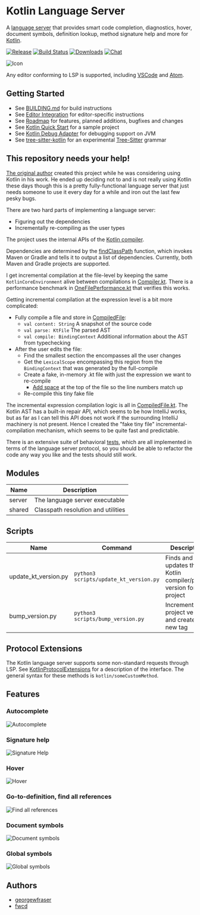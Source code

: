 # Kotlin Language Server
A [language server](https://microsoft.github.io/language-server-protocol/) that provides smart code completion, diagnostics, hover, document symbols, definition lookup, method signature help and more for [Kotlin](https://kotlinlang.org).

[![Release](https://img.shields.io/github/release/fwcd/kotlin-language-server)](https://github.com/fwcd/kotlin-language-server/releases)
[![Build Status](https://travis-ci.org/fwcd/kotlin-language-server.svg?branch=master)](https://travis-ci.org/fwcd/kotlin-language-server)
[![Downloads](https://img.shields.io/github/downloads/fwcd/kotlin-language-server/total)](https://github.com/fwcd/kotlin-language-server/releases)
[![Chat](https://img.shields.io/badge/chat-on%20discord-7289da)](https://discord.gg/fDGMeJ)

![Icon](Icon128.png)

Any editor conforming to LSP is supported, including [VSCode](https://github.com/fwcd/vscode-kotlin) and [Atom](https://github.com/fwcd/atom-ide-kotlin).

## Getting Started
* See [BUILDING.md](BUILDING.md) for build instructions
* See [Editor Integration](EDITORS.md) for editor-specific instructions
* See [Roadmap](https://github.com/fwcd/kotlin-language-server/projects/1) for features, planned additions, bugfixes and changes
* See [Kotlin Quick Start](https://github.com/fwcd/kotlin-quick-start) for a sample project
* See [Kotlin Debug Adapter](https://github.com/fwcd/kotlin-debug-adapter) for debugging support on JVM
* See [tree-sitter-kotlin](https://github.com/fwcd/tree-sitter-kotlin) for an experimental [Tree-Sitter](https://tree-sitter.github.io/tree-sitter/) grammar

## This repository needs your help!
[The original author](https://github.com/georgewfraser) created this project while he was considering using Kotlin in his work. He ended up deciding not to and is not really using Kotlin these days though this is a pretty fully-functional language server that just needs someone to use it every day for a while and iron out the last few pesky bugs.

There are two hard parts of implementing a language server:
- Figuring out the dependencies
- Incrementally re-compiling as the user types

The project uses the internal APIs of the [Kotlin compiler](https://github.com/JetBrains/kotlin/tree/master/compiler).

Dependencies are determined by the [findClassPath](server/src/main/kotlin/org/javacs/kt/classpath/findClassPath.kt) function, which invokes Maven or Gradle and tells it to output a list of dependencies. Currently, both Maven and Gradle projects are supported.

I get incremental compilation at the file-level by keeping the same `KotlinCoreEnvironment` alive between compilations in [Compiler.kt](server/src/main/kotlin/org/javacs/kt/Compiler.kt). There is a performance benchmark in [OneFilePerformance.kt](server/src/test/kotlin/org/javacs/kt/OneFilePerformance.kt) that verifies this works.

Getting incremental compilation at the expression level is a bit more complicated:
- Fully compile a file and store in [CompiledFile](server/src/main/kotlin/org/javacs/kt/CompiledFile.kt):
    - `val content: String` A snapshot of the source code
    - `val parse: KtFile` The parsed AST
    - `val compile: BindingContext` Additional information about the AST from typechecking
- After the user edits the file:
    - Find the smallest section the encompasses all the user changes
    - Get the `LexicalScope` encompassing this region from the `BindingContext` that was generated by the full-compile
    - Create a fake, in-memory .kt file with just the expression we want to re-compile
        - [Add space](https://github.com/fwcd/kotlin-language-server/blob/427cfa7a688d6d2ff202625ebad1ea605e3b8c37/server/src/main/kotlin/org/javacs/kt/CompiledFile.kt#L125) at the top of the file so the line numbers match up
    - Re-compile this tiny fake file

The incremental expression compilation logic is all in [CompiledFile.kt](server/src/main/kotlin/org/javacs/kt/CompiledFile.kt). The Kotlin AST has a built-in repair API, which seems to be how IntelliJ works, but as far as I can tell this API does not work if the surrounding IntelliJ machinery is not present. Hence I created the "fake tiny file" incremental-compilation mechanism, which seems to be quite fast and predictable.

There is an extensive suite of behavioral [tests](server/src/test/kotlin/org/javacs/kt), which are all implemented in terms of the language server protocol, so you should be able to refactor the code any way you like and the tests should still work.

## Modules

| Name | Description |
| ---- | ----------- |
| server | The language server executable |
| shared | Classpath resolution and utilities |

## Scripts

| Name | Command | Description |
| ---- | ------- | ----------- |
| update_kt_version.py | `python3 scripts/update_kt_version.py` | Finds and updates the Kotlin compiler/plugin version for this project |
| bump_version.py | `python3 scripts/bump_version.py` | Increments the project version and creates a new tag |

## Protocol Extensions

The Kotlin language server supports some non-standard requests through LSP. See [KotlinProtocolExtensions](server/src/main/kotlin/org/javacs/kt/KotlinProtocolExtensions.kt) for a description of the interface. The general syntax for these methods is `kotlin/someCustomMethod`.

## Features

### Autocomplete
![Autocomplete](images/Autocomplete.png)

### Signature help
![Signature Help](images/SignatureHelp.png)

### Hover
![Hover](images/Hover.png)

### Go-to-definition, find all references
![Find all references](images/FindAllReferences.png)

### Document symbols
![Document symbols](images/DocumentSymbols.png)

### Global symbols
![Global symbols](images/GlobalSymbols.png)

## Authors
* [georgewfraser](https://github.com/georgewfraser)
* [fwcd](https://github.com/fwcd)
